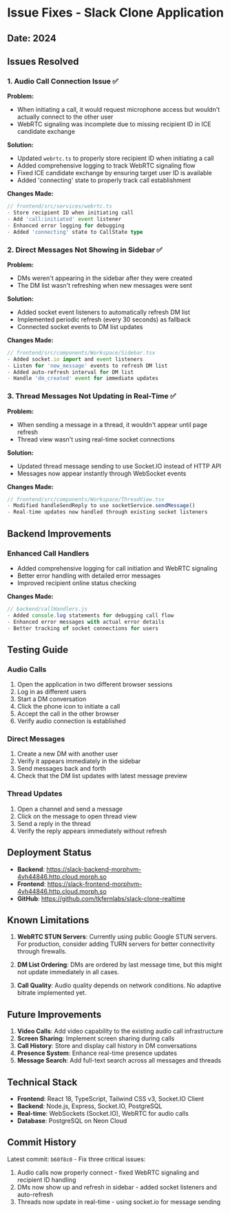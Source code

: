 # Issue Fixes - Slack Clone Application

## Date: 2024

## Issues Resolved

### 1. Audio Call Connection Issue ✅
**Problem:** 
- When initiating a call, it would request microphone access but wouldn't actually connect to the other user
- WebRTC signaling was incomplete due to missing recipient ID in ICE candidate exchange

**Solution:**
- Updated `webrtc.ts` to properly store recipient ID when initiating a call
- Added comprehensive logging to track WebRTC signaling flow
- Fixed ICE candidate exchange by ensuring target user ID is available
- Added 'connecting' state to properly track call establishment

**Changes Made:**
```typescript
// frontend/src/services/webrtc.ts
- Store recipient ID when initiating call
- Add 'call:initiated' event listener
- Enhanced error logging for debugging
- Added 'connecting' state to CallState type
```

### 2. Direct Messages Not Showing in Sidebar ✅
**Problem:**
- DMs weren't appearing in the sidebar after they were created
- The DM list wasn't refreshing when new messages were sent

**Solution:**
- Added socket event listeners to automatically refresh DM list
- Implemented periodic refresh (every 30 seconds) as fallback
- Connected socket events to DM list updates

**Changes Made:**
```typescript
// frontend/src/components/Workspace/Sidebar.tsx
- Added socket.io import and event listeners
- Listen for 'new_message' events to refresh DM list
- Added auto-refresh interval for DM list
- Handle 'dm_created' event for immediate updates
```

### 3. Thread Messages Not Updating in Real-Time ✅
**Problem:**
- When sending a message in a thread, it wouldn't appear until page refresh
- Thread view wasn't using real-time socket connections

**Solution:**
- Updated thread message sending to use Socket.IO instead of HTTP API
- Messages now appear instantly through WebSocket events

**Changes Made:**
```typescript
// frontend/src/components/Workspace/ThreadView.tsx
- Modified handleSendReply to use socketService.sendMessage()
- Real-time updates now handled through existing socket listeners
```

## Backend Improvements

### Enhanced Call Handlers
- Added comprehensive logging for call initiation and WebRTC signaling
- Better error handling with detailed error messages
- Improved recipient online status checking

**Changes Made:**
```javascript
// backend/callHandlers.js
- Added console.log statements for debugging call flow
- Enhanced error messages with actual error details
- Better tracking of socket connections for users
```

## Testing Guide

### Audio Calls
1. Open the application in two different browser sessions
2. Log in as different users
3. Start a DM conversation
4. Click the phone icon to initiate a call
5. Accept the call in the other browser
6. Verify audio connection is established

### Direct Messages
1. Create a new DM with another user
2. Verify it appears immediately in the sidebar
3. Send messages back and forth
4. Check that the DM list updates with latest message preview

### Thread Updates
1. Open a channel and send a message
2. Click on the message to open thread view
3. Send a reply in the thread
4. Verify the reply appears immediately without refresh

## Deployment Status

- **Backend**: https://slack-backend-morphvm-4yh44846.http.cloud.morph.so
- **Frontend**: https://slack-frontend-morphvm-4yh44846.http.cloud.morph.so
- **GitHub**: https://github.com/tkfernlabs/slack-clone-realtime

## Known Limitations

1. **WebRTC STUN Servers**: Currently using public Google STUN servers. For production, consider adding TURN servers for better connectivity through firewalls.

2. **DM List Ordering**: DMs are ordered by last message time, but this might not update immediately in all cases.

3. **Call Quality**: Audio quality depends on network conditions. No adaptive bitrate implemented yet.

## Future Improvements

1. **Video Calls**: Add video capability to the existing audio call infrastructure
2. **Screen Sharing**: Implement screen sharing during calls
3. **Call History**: Store and display call history in DM conversations
4. **Presence System**: Enhance real-time presence updates
5. **Message Search**: Add full-text search across all messages and threads

## Technical Stack

- **Frontend**: React 18, TypeScript, Tailwind CSS v3, Socket.IO Client
- **Backend**: Node.js, Express, Socket.IO, PostgreSQL
- **Real-time**: WebSockets (Socket.IO), WebRTC for audio calls
- **Database**: PostgreSQL on Neon Cloud

## Commit History

Latest commit: `b60f8c0` - Fix three critical issues:
1. Audio calls now properly connect - fixed WebRTC signaling and recipient ID handling
2. DMs now show up and refresh in sidebar - added socket listeners and auto-refresh
3. Threads now update in real-time - using socket.io for message sending
